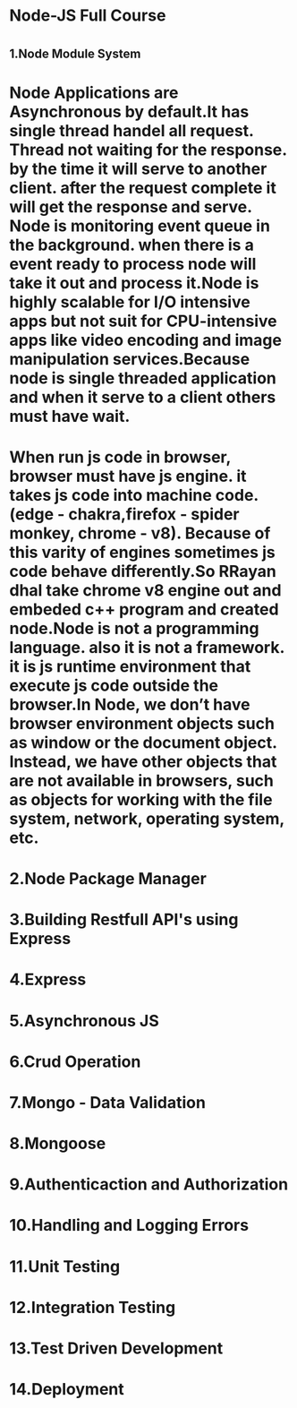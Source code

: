 <h1 text-align = "center">Node-JS Full Course <h1/>

<h2> 1.Node Module System<h2/>

# Node Applications are Asynchronous by default.It has single thread handel all request. Thread not waiting for the response. by the time it will serve to another client. after the request complete it will get the response and serve. Node is monitoring event queue in the background. when there is a event ready to process node will take it out and process it.Node is highly scalable for I/O intensive apps but not suit for CPU-intensive apps like video encoding and image manipulation services.Because node is single threaded application and when it serve to a client others must have wait.

# When run js code in browser, browser must have js engine. it takes js code into machine code. (edge - chakra,firefox - spider monkey, chrome - v8). Because of this varity of engines sometimes js code behave differently.So RRayan dhal take chrome v8 engine out and embeded c++ program and created node.Node is not a programming language. also it is not a framework. it is js runtime environment that execute js code outside the browser.In Node, we don’t have browser environment objects such as window or the document object. Instead, we have other objects that are not available in browsers, such as objects for working with the file system, network, operating system, etc.

# 2.Node Package Manager

# 3.Building Restfull API's using Express

# 4.Express

# 5.Asynchronous JS

# 6.Crud Operation

# 7.Mongo - Data Validation

# 8.Mongoose

# 9.Authenticaction and Authorization

# 10.Handling and Logging Errors

# 11.Unit Testing

# 12.Integration Testing

# 13.Test Driven Development

# 14.Deployment
